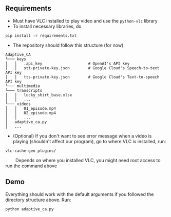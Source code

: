 ## Requirements
* Must have VLC installed to play video and use the `python-vlc` library
* To install necessary libraries, do
```
pip install -r requirements.txt
```
* The repository should follow this structure (for now):
```
Adaptive_CA
└─── keys
│   │   .api_key                    # OpenAI's API key
│   │   stt-private-key.json        # Google Cloud's Speech-to-text API key
│   │   tts-private-key.json        # Google Cloud's Text-to-speech API key
└─── multimedia
└─── transcripts
│   │   lucky_shirt_base.xlsx
│   │   ...
└─── videos
│   │   01_episode.mp4
│   │   02_episode.mp4
│   │   ...
│   adaptive_ca.py
│   ...
```
* (Optional) If you don't want to see error message when a video is playing (shouldn't affect our program),
 go to where VLC is installed, run:
```
vlc-cache-gen plugins/
```
&nbsp;&nbsp;&nbsp;&nbsp;&nbsp;&nbsp;&nbsp;
Depends on where you installed VLC, you might need root access to run the command above

## Demo
Everything should work with the default arguments if you followed the directory structure above. Run:
```
python adaptive_ca.py
```